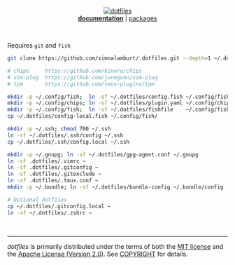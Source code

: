 <p align=center>
  <a href="https://github.com/simnalamburt">
    <img alt="dotfiles" src="https://raw.githubusercontent.com/simnalamburt/.dotfiles/resources/logo.png">
  </a>
  <br>
  <b><a href="docs/">documentation</a></b> | <a href="packages/">packages</a>
</p>

<br>

Requires `git` and `fish`

```bash
git clone https://github.com/simnalamburt/.dotfiles.git --depth=1 ~/.dotfiles

# chips     https://github.com/kinoru/chips
# vim-plug  https://github.com/junegunn/vim-plug
# tpm       https://github.com/tmux-plugins/tpm

mkdir -p ~/.config/fish;  ln -sf ~/.dotfiles/config.fish ~/.config/fish/
mkdir -p ~/.config/chips; ln -sf ~/.dotfiles/plugin.yaml ~/.config/chips/
mkdir -p ~/.config/fish;  ln -sf ~/.dotfiles/fishfile    ~/.config/fish/
cp ~/.dotfiles/config-local.fish ~/.config/fish/

mkdir -p ~/.ssh; chmod 700 ~/.ssh
ln -sf ~/.dotfiles/.ssh/config ~/.ssh
cp ~/.dotfiles/.ssh/config.local ~/.ssh

mkdir -p ~/.gnupg; ln -sf ~/.dotfiles/gpg-agent.conf ~/.gnupg
ln -sf .dotfiles/.vimrc ~
ln -sf .dotfiles/.gitconfig ~
ln -sf .dotfiles/.gitexclude ~
ln -sf .dotfiles/.tmux.conf ~
mkdir -p ~/.bundle; ln -sf ~/.dotfiles/bundle-config ~/.bundle/config

# Optional dotfiles
cp ~/.dotfiles/.gitconfig.local ~
ln -sf ~/.dotfiles/.zshrc ~
```
<br>

--------
*dotfiles* is primarily distributed under the terms of both the [MIT license]
and the [Apache License (Version 2.0)]. See [COPYRIGHT] for details.

[MIT license]: LICENSE-MIT
[Apache License (Version 2.0)]: LICENSE-APACHE
[COPYRIGHT]: COPYRIGHT
